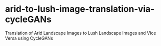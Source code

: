 # arid-to-lush-image-translation-via-cycleGANs
Translation of Arid Landscape Images to Lush Landscape Images and Vice Versa using CycleGANs
